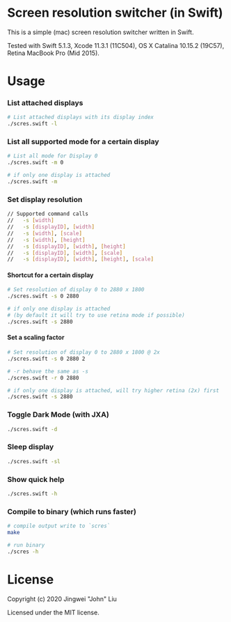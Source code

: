 # Screen resolution switcher (in Swift)
This is a simple (mac) screen resolution switcher written in Swift.

Tested with Swift 5.1.3, Xcode 11.3.1 (11C504), OS X Catalina 10.15.2 (19C57), Retina MacBook Pro (Mid 2015).

# Usage
### List attached displays
```bash
# List attached displays with its display index
./scres.swift -l
```

### List all supported mode for a certain display
```bash
# List all mode for Display 0
./scres.swift -m 0

# if only one display is attached
./scres.swift -m
```

### Set display resolution
```bash
// Supported command calls
//   -s [width]
//   -s [displayID], [width]
//   -s [width], [scale]
//   -s [width], [height]
//   -s [displayID], [width], [height]
//   -s [displayID], [width], [scale]
//   -s [displayID], [width], [height], [scale]
```

#### Shortcut for a certain display
```bash
# Set resolution of display 0 to 2880 x 1800
./scres.swift -s 0 2880

# if only one display is attached
# (by default it will try to use retina mode if possible)
./scres.swift -s 2880
```

#### Set a scaling factor
```bash
# Set resolution of display 0 to 2880 x 1800 @ 2x
./scres.swift -s 0 2880 2

# -r behave the same as -s
./scres.swift -r 0 2880

# if only one display is attached, will try higher retina (2x) first
./scres.swift -s 2880
```

### Toggle Dark Mode (with JXA)
```bash
./scres.swift -d
```

### Sleep display
```bash
./scres.swift -sl
```

### Show quick help
```bash
./scres.swift -h
```

### Compile to binary (which runs faster)
```bash
# compile output write to `scres`
make

# run binary
./scres -h
```

# License
Copyright (c) 2020 Jingwei "John" Liu

Licensed under the MIT license.
